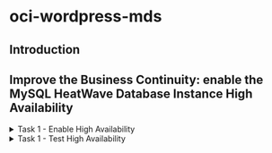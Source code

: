 # oci-wordpress-mds

## Introduction

## Improve the Business Continuity: enable the MySQL HeatWave Database Instance High Availability

<details>
<summary>Task 1 - Enable High Availability  </summary>

1. We continue to work in the OCI Dashboard

2. Navigate to MySQL HeatWave database instances

    [OCI Burger menu for MySQL HeatWave Database instances](./images/./OCI-burger_menu-databases-db_system.png)

3. Click now on your instance name "MySQLInstance" to see the details.

    ![OCI MySQL HeatWave Database Service instances list](./images/./OCI-mds-instances-list.png)

4. Please note that HA is not enabled. Click "enable"

    ![OCI MySQL HeatWave Database Service instance details](./images/./OCI-mds-instance_details.png)

4. Confirm the activation clicking on "Enable"

    ![OCI MySQL HeatWave Database Service instance enable HA confirmation](./images/./OCI-mds-enable_HA.png)

5. By default, standalone and High Availability instances have different configuration settings. Choose the configuration "MySQL.VM.Standard.E4.4.64GB.HA" and press "Enable"

    ![OCI MySQL HeatWave Database Service instance choose HA configuration](./images/./OCI-mds-enable_HA-Choose_configuration.png)

6. It requires some minutes to enable the HA, so wait until the end of the activity

    ![OCI MySQL HeatWave Database Service instance enabling HA wait message](./images/OCI-mds-enable_HA-wait.png)

7. While a change is in progress, you can navigate instance details, but you are not allowed to make changes.
    We can see it from the "UPDATING" (orange) status.

    ![OCI MySQL HeatWave Database Service instance enabling HA update status](./images/./OCI-mds-enable_HA-update_status.png)

</details>

<details>
<summary>Task 1 - Test High Availability  </summary>

1. Please check the MySQL HeatWave Database Service instance endpoint, and note that the Private IP address of your instance doesn't change enabling or disabling the High Availability

2. We can now simulate a failure, suing the "switchover" option.
    From the Instance details page, open the "More actions" menu and choose

    ![]()

3. The wizard ask you which FD (Fault Domain) or AD (Availability Domain) to use.
    Choose one different from the actual

    ![]()

4. Even if the instance is in "UPDATE" (orange) status, it's still online. The downtime is limited to the seconds required to complete the switchover. Wait that the instance return to "ACTIVE" (green) status

    ![]()

5. Return to your "My Restaurant" web site and navigate. YOu can see that the web site is still working perfectly

    ![]()

</details>

